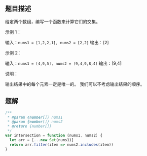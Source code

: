 ## 题目描述

给定两个数组，编写一个函数来计算它们的交集。

示例 1：

输入：`nums1 = [1,2,2,1], nums2 = [2,2]`
输出：[2]

示例 2：

输入：`nums1 = [4,9,5], nums2 = [9,4,9,8,4]`
输出：[9,4]

说明：

输出结果中的每个元素一定是唯一的。
我们可以不考虑输出结果的顺序。

## 题解

```javascript
/**
 * @param {number[]} nums1
 * @param {number[]} nums2
 * @return {number[]}
 */
var intersection = function (nums1, nums2) {
  let arr = [...new Set(nums1)]
  return arr.filter(item => nums2.includes(item))
}
```
